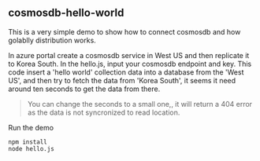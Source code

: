 
## cosmosdb-hello-world

This is a very simple demo to show how to connect cosmosdb and how golablly distribution works.

In azure portal create a cosmosdb service in West US and then replicate it to Korea South. 
In the hello.js, input your cosmosdb endpoint and key. This code insert a 'hello world' collection data into a database from the 'West US', and then try to fetch the data from 'Korea South', it seems it need around ten seconds to get the data from there.

> You can change the seconds to a small one,, it will return a 404 error as the data is not syncronized to read location.

Run the demo
```
npm install
node hello.js
```


